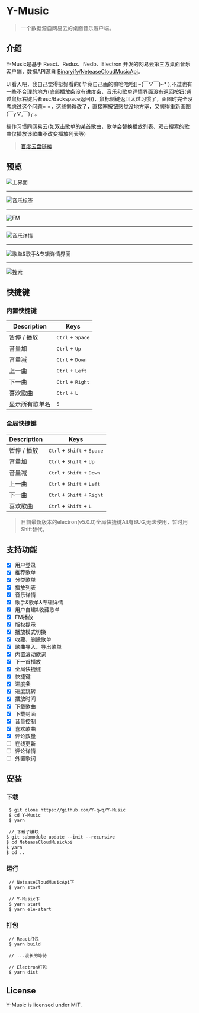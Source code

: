 # Y-Music

>一个数据源自网易云的桌面音乐客户端。

## 介绍
Y-Music是基于 React、Redux、Nedb、Electron 开发的网易云第三方桌面音乐客户端，数据API源自 [Binaryify/NeteaseCloudMusicApi](https://github.com/Binaryify/NeteaseCloudMusicApi)。

UI看人吧，我自己觉得挺好看的( 毕竟自己画的嘛哈哈哈[]\~(￣▽￣)\~* ),不过也有一些不合理的地方(底部播放条没有进度条，音乐和歌单详情界面没有返回按钮(通过鼠标右键后者esc/Backspace返回))，鼠标侧键返回太过习惯了，画图时完全没考虑过这个问题= =，这些懒得改了，直接塞按钮感觉没地方塞，又懒得重新画图(￣y▽,￣)╭ 。

操作习惯同网易云(如双击歌单的某首歌曲，歌单会替换播放列表、双击搜索的歌曲仅播放该歌曲不改变播放列表等)

>[百度云盘链接](https://pan.baidu.com/s/1cql6t2KPRbaSRkpwICzVGQ)

## 预览
![主界面](https://github.com/Y-qwq/Y-Music/blob/dev/docs/image/%E4%B8%BB%E7%95%8C%E9%9D%A2.png "主界面")

---

![音乐标签](https://github.com/Y-qwq/Y-Music/blob/dev/docs/image/%E6%AD%8C%E5%8D%95%E6%A0%87%E7%AD%BE.png "音乐标签")

---

![FM](https://github.com/Y-qwq/Y-Music/blob/dev/docs/image/FM.png "FM")

---

![音乐详情](https://github.com/Y-qwq/Y-Music/blob/dev/docs/image/%E9%9F%B3%E4%B9%90%E8%AF%A6%E6%83%85.png "音乐详情")

---

![歌单&歌手&专辑详情界面](https://github.com/Y-qwq/Y-Music/blob/dev/docs/image/%E6%AD%8C%E5%8D%95%26%E6%AD%8C%E6%89%8B%26%E4%B8%93%E8%BE%91%E8%AF%A6%E6%83%85%E7%95%8C%E9%9D%A2.png "歌单&歌手&专辑详情界面")

---

![搜索](https://github.com/Y-qwq/Y-Music/blob/dev/docs/image/%E6%90%9C%E7%B4%A2%E7%BB%93%E6%9E%9C.png "搜索")

## 快捷键

### 内置快捷键

Description            | Keys
-----------------------| -----------------------
暂停 / 播放              | <kbd>Ctrl</kbd> + <kbd>Space</kbd>
音量加                 | <kbd>Ctrl</kbd> + <kbd>Up</kbd>
音量减                 | <kbd>Ctrl</kbd> + <kbd>Down</kbd>
上一曲                 | <kbd>Ctrl</kbd> + <kbd>Left</kbd>
下一曲                 | <kbd>Ctrl</kbd> + <kbd>Right</kbd>
喜欢歌曲                 | <kbd>Ctrl</kbd> + <kbd>L</kbd>
显示所有歌单名                 | <kbd>S</kbd>

### 全局快捷键

Description            | Keys
-----------------------| -----------------------
暂停 / 播放              | <kbd>Ctrl</kbd> + <kbd>Shift</kbd> +  <kbd>Space</kbd>
音量加                 | <kbd>Ctrl</kbd> + <kbd>Shift</kbd> + <kbd>Up</kbd>
音量减                 | <kbd>Ctrl</kbd> + <kbd>Shift</kbd> +  <kbd>Down</kbd>
上一曲                 | <kbd>Ctrl</kbd> + <kbd>Shift</kbd> + <kbd>Left</kbd>
下一曲                 | <kbd>Ctrl</kbd> + <kbd>Shift</kbd> + <kbd>Right</kbd>
喜欢歌曲                 | <kbd>Ctrl</kbd> + <kbd>Shift</kbd> + <kbd>L</kbd>

>目前最新版本的electron(v5.0.0)全局快捷键Alt有BUG,无法使用，暂时用Shift替代。

## 支持功能

- [x] 用户登录
- [x] 推荐歌单
- [x] 分类歌单
- [x] 播放列表
- [x] 音乐详情
- [x] 歌手&歌单&专辑详情
- [x] 用户自建&收藏歌单
- [x] FM播放
- [x] 版权提示
- [x] 播放模式切换
- [x] 收藏、删除歌单
- [x] 歌曲导入、导出歌单
- [x] 内置滚动歌词
- [x] 下一首播放
- [x] 全局快捷键
- [x] 快捷键
- [x] 进度条
- [x] 进度跳转
- [x] 播放时间
- [x] 下载歌曲
- [x] 下载封面
- [x] 音量控制
- [x] 喜欢歌曲
- [x] 评论数量
- [ ] 在线更新
- [ ] 评论详情
- [ ] 外置歌词

## 安装

### 下载

```shell
 $ git clone https://github.com/Y-qwq/Y-Music
 $ cd Y-Music
 $ yarn

 // 下载子模块
$ git submodule update --init --recursive
$ cd NeteaseCloudMusicApi
$ yarn
$ cd ..
```

### 运行

```shell
 // NeteaseCloudMusicApi下
 $ yarn start

 // Y-Music下
 $ yarn start
 $ yarn ele-start
```

### 打包

```shell
 // React打包
 $ yarn build

 // ...漫长的等待
 
 // Electron打包
 $ yarn dist
```

## License

Y-Music is licensed under MIT.
